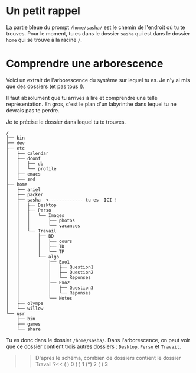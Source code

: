 # Un petit rappel

La partie bleue du prompt `/home/sasha/` est le chemin de l'endroit où tu te trouves. Pour le moment, tu es dans le dossier `sasha` qui est dans le dossier `home` qui se trouve à la racine `/`.


# Comprendre une arborescence

Voici un extrait de l'arborescence du système sur lequel tu es. Je n'y ai mis que des dossiers (et pas tous !).

Il faut absolument que tu arrives à lire et comprendre une telle représentation.
En gros, c'est le plan d'un labyrinthe dans lequel tu ne devrais pas te perdre.

Je te précise le dossier dans lequel tu te trouves.

```
/
├── bin
├── dev
├── etc
│   ├── calendar
│   ├── dconf
│   │   ├── db
│   │   └── profile
│   ├── emacs
│   └── snd
├── home
│   ├── ariel
│   ├── packer
│   ├── sasha  <------------- tu es  ICI !
│   │   ├── Desktop
│   │   ├── Perso
│   │   │   └── Images
│   │   │       ├── photos
│   │   │       └── vacances
│   │   └── Travail
│   │       ├── BD
│   │       │   ├── cours
│   │       │   ├── TD
│   │       │   └── TP
│   │       └── algo
│   │           ├── Exo1
│   │           │   ├── Question1
│   │           │   ├── Question2
│   │           │   └── Reponses
│   │           ├── Exo2
│   │           │   ├── Question3
│   │           │   └── Reponses
│   │           └── Notes
│   ├── olympe
│   └── willow
└── usr
    ├── bin
    ├── games
    └── share
``` 

Tu es donc dans le dossier `/home/sasha/`.
Dans l'arborescence, on peut voir que ce dossier contient trois autres dossiers : `Desktop`, `Perso` et `Travail`.

>> D'après le schéma, combien de dossiers contient le dossier Travail ?<<
( ) 0
( ) 1
(*) 2
( ) 3



